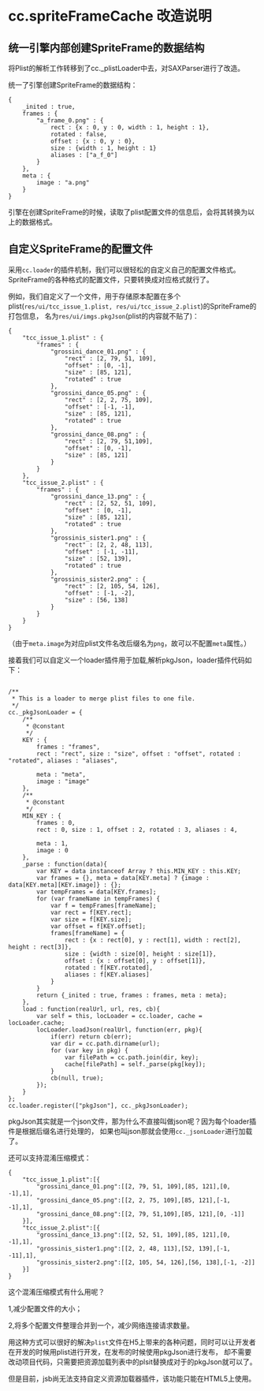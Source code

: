# cc.spriteFrameCache 改造说明

## 统一引擎内部创建SpriteFrame的数据结构

将Plist的解析工作转移到了cc._plistLoader中去，对SAXParser进行了改造。

统一了引擎创建SpriteFrame的数据结构：

```script
{
    _inited : true,
    frames : {
        "a_frame_0.png" : {
            rect : {x : 0, y : 0, width : 1, height : 1},
            rotated : false,
            offset : {x : 0, y : 0},
            size : {width : 1, height : 1}
            aliases : ["a_f_0"]
        }
    },
    meta : {
        image : "a.png"
    }
}
```

引擎在创建SpriteFrame的时候，读取了plist配置文件的信息后，会将其转换为以上的数据格式。


## 自定义SpriteFrame的配置文件

采用`cc.loader`的插件机制，我们可以很轻松的自定义自己的配置文件格式。SpriteFrame的各种格式的配置文件，只要转换成对应格式就行了。

例如，我们自定义了一个文件，用于存储原本配置在多个plist(`res/ui/tcc_issue_1.plist, res/ui/tcc_issue_2.plist`)的SpriteFrame的打包信息，
名为`res/ui/imgs.pkgJson`(plist的内容就不贴了)：

```script
{
    "tcc_issue_1.plist" : {
        "frames" : {
            "grossini_dance_01.png" : {
                "rect" : [2, 79, 51, 109],
                "offset" : [0, -1],
                "size" : [85, 121],
                "rotated" : true
            },
            "grossini_dance_05.png" : {
                "rect" : [2, 2, 75, 109],
                "offset" : [-1, -1],
                "size" : [85, 121],
                "rotated" : true
            },
            "grossini_dance_08.png" : {
                "rect" : [2, 79, 51,109],
                "offset" : [0, -1],
                "size" : [85, 121]
            }
        }
    },
    "tcc_issue_2.plist" : {
        "frames" : {
            "grossini_dance_13.png" : {
                "rect" : [2, 52, 51, 109],
                "offset" : [0, -1],
                "size" : [85, 121],
                "rotated" : true
            },
            "grossinis_sister1.png" : {
                "rect" : [2, 2, 48, 113],
                "offset" : [-1, -11],
                "size" : [52, 139],
                "rotated" : true
            },
            "grossinis_sister2.png" : {
                "rect" : [2, 105, 54, 126],
                "offset" : [-1, -2],
                "size" : [56, 138]
            }
        }
    }
}
```

（由于`meta.image`为对应plist文件名改后缀名为`png`，故可以不配置`meta`属性。）

接着我们可以自定义一个loader插件用于加载,解析pkgJson，loader插件代码如下：


```

/**
 * This is a loader to merge plist files to one file.
 */
cc._pkgJsonLoader = {
    /**
     * @constant
     */
    KEY : {
        frames : "frames",
        rect : "rect", size : "size", offset : "offset", rotated : "rotated", aliases : "aliases",

        meta : "meta",
        image : "image"
    },
    /**
     * @constant
     */
    MIN_KEY : {
        frames : 0,
        rect : 0, size : 1, offset : 2, rotated : 3, aliases : 4,

        meta : 1,
        image : 0
    },
    _parse : function(data){
        var KEY = data instanceof Array ? this.MIN_KEY : this.KEY;
        var frames = {}, meta = data[KEY.meta] ? {image : data[KEY.meta][KEY.image]} : {};
        var tempFrames = data[KEY.frames];
        for (var frameName in tempFrames) {
            var f = tempFrames[frameName];
            var rect = f[KEY.rect];
            var size = f[KEY.size];
            var offset = f[KEY.offset];
            frames[frameName] = {
                rect : {x : rect[0], y : rect[1], width : rect[2], height : rect[3]},
                size : {width : size[0], height : size[1]},
                offset : {x : offset[0], y : offset[1]},
                rotated : f[KEY.rotated],
                aliases : f[KEY.aliases]
            }
        }
        return {_inited : true, frames : frames, meta : meta};
    },
    load : function(realUrl, url, res, cb){
        var self = this, locLoader = cc.loader, cache = locLoader.cache;
        locLoader.loadJson(realUrl, function(err, pkg){
            if(err) return cb(err);
            var dir = cc.path.dirname(url);
            for (var key in pkg) {
                var filePath = cc.path.join(dir, key);
                cache[filePath] = self._parse(pkg[key]);
            }
            cb(null, true);
        });
    }
};
cc.loader.register(["pkgJson"], cc._pkgJsonLoader);
```

pkgJson其实就是一个json文件，那为什么不直接叫做json呢？因为每个loader插件是根据后缀名进行处理的，
如果也叫json那就会使用`cc._jsonLoader`进行加载了。

还可以支持混淆压缩模式：

```script
{
    "tcc_issue_1.plist":[{
        "grossini_dance_01.png":[[2, 79, 51, 109],[85, 121],[0, -1],1],
        "grossini_dance_05.png":[[2, 2, 75, 109],[85, 121],[-1, -1],1],
        "grossini_dance_08.png":[[2, 79, 51,109],[85, 121],[0, -1]]
    }],
    "tcc_issue_2.plist":[{
        "grossini_dance_13.png":[[2, 52, 51, 109],[85, 121],[0, -1],1],
        "grossinis_sister1.png":[[2, 2, 48, 113],[52, 139],[-1, -11],1],
        "grossinis_sister2.png":[[2, 105, 54, 126],[56, 138],[-1, -2]]
    }]
}
```

这个混淆压缩模式有什么用呢？

1,减少配置文件的大小；

2,将多个配置文件整理合并到一个，减少网络连接请求数量。

用这种方式可以很好的解决`plist`文件在H5上带来的各种问题，同时可以让开发者在开发的时候用plist进行开发，在发布的时候使用pkgJson进行发布，
却不需要改动项目代码，只需要把资源加载列表中的plsit替换成对于的pkgJson就可以了。

但是目前，jsb尚无法支持自定义资源加载器插件，该功能只能在HTML5上使用。
